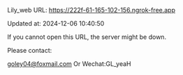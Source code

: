 Lily_web URL: https://222f-61-165-102-156.ngrok-free.app

Updated at: 2024-12-06 10:40:50

If you cannot open this URL, the server might be down.

Please contact: 

goley04@foxmail.com Or Wechat:GL_yeaH